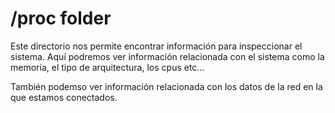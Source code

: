 # /proc folder

Este directorio nos permite encontrar información para inspeccionar el sistema. Aquí podremos ver información relacionada con el sistema como la memoria, el tipo de arquitectura, los cpus etc...

También podemso ver información relacionada con los datos de la red en la que estamos conectados.


